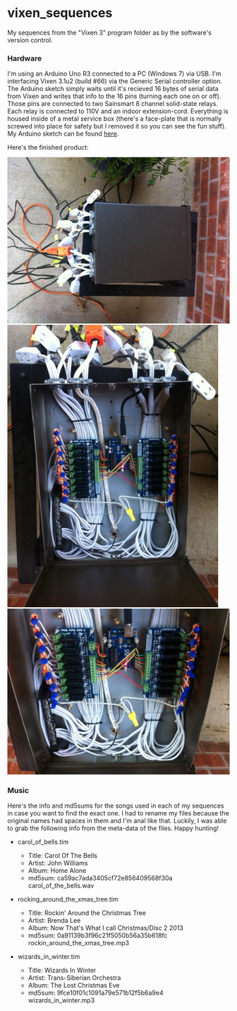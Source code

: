 vixen_sequences
===============

My sequences from the "Vixen 3" program folder as by the software's version control.

### Hardware
I'm using an Arduino Uno R3 connected to a PC (Windows 7) via USB. I'm interfacing Vixen 3.1u2 (build #66) via the
Generic Serial controller option. The Arduino sketch simply waits until it's recieved 16 bytes of serial data from 
Vixen and writes that info to the 16 pins (turning each one on or off). Those pins are connected to two Sainsmart
8 channel solid-state relays. Each relay is connected to 110V and an indoor extension-cord. Everything is housed
inside of a metal service box (there's a face-plate that is normally screwed into place for safety but I removed it
so you can see the fun stuff).
My Arduino sketch can be found [here](https://github.com/kbarre123/vixen_setup/tree/master/arduino_sketches/vixen_basic).

Here's the finished product:

![My image](https://github.com/kbarre123/kbarre123.github.io/blob/master/images/arduino_vixen_1.JPG)
![My image](https://github.com/kbarre123/kbarre123.github.io/blob/master/images/arduino_vixen_2.JPG)
![My image](https://github.com/kbarre123/kbarre123.github.io/blob/master/images/arduino_vixen_3.JPG)

### Music
Here's the info and md5sums for the songs used in each of my sequences in case you want to find the exact one. I
had to rename my files because the original names had spaces in them and I'm anal like that. Luckily, I was able
to grab the following info from the meta-data of the files. Happy hunting!

* carol_of_bells.tim
  * Title: Carol Of The Bells
  * Artist: John Williams
  * Album: Home Alone
  * md5sum: ca59ac7ada3405cf72e856409568f30a  carol_of_the_bells.wav

* rocking_around_the_xmas_tree.tim
  * Title: Rockin' Around the Christmas Tree
  * Artist: Brenda Lee
  * Album: Now That's What I call Christmas/Disc 2 2013
  * md5sum: 0a91139b3f96c21f5050b56a35b618fc  rockin_around_the_xmas_tree.mp3
 
* wizards_in_winter.tim
  * Title: Wizards In Winter
  * Artist: Trans-Siberian Orchestra
  * Album: The Lost Christmas Eve
  * md5sum: 9fce10f01c1091a79e571b12f5b6a9e4  wizards_in_winter.mp3

